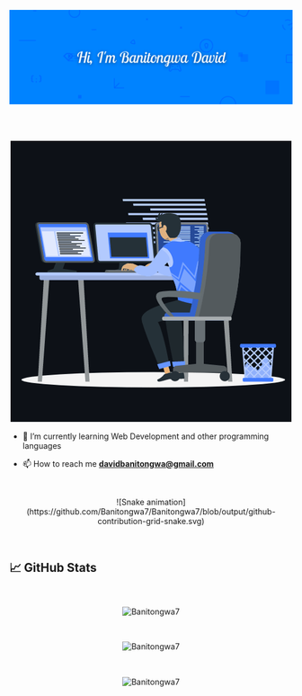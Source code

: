 [![Banner](./assets/hiphoto2.png)]()

<br>

<br>

<p align="center"><img src="./assets/animation.gif" alt="Banitongwa7" /></p>

- 🌱 I’m currently learning Web Development and other programming languages

- 📫 How to reach me **davidbanitongwa@gmail.com**

<br>

<p align="center">![Snake animation](https://github.com/Banitongwa7/Banitongwa7/blob/output/github-contribution-grid-snake.svg)</p>

<br>

## &#x1f4c8; GitHub Stats

<br>

<p align="center"><img src="https://github-readme-stats.vercel.app/api/top-langs?username=Banitongwa7&show_icons=true&theme=gotham&locale=en&bg_color=0d1117&text_color=ffffff&layout=compact&langs_count=8" alt="Banitongwa7" bg_color=#808080/></p>

<br/>

<p align="center"> <img src="https://github-readme-stats.vercel.app/api?username=Banitongwa7&show_icons=true&theme=gotham" alt="Banitongwa7" /></p>

<br>
    
<p align="center"><img height="180em" src="https://github-profile-summary-cards.vercel.app/api/cards/profile-details?username=Banitongwa7&theme=github_dark" alt="Banitongwa7" align = "center"/></p>
